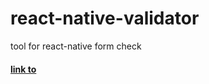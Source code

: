 # react-native-validator
tool for react-native form  check 
#### [link to](https://github.com/MTTTM/react-native-async-validator)